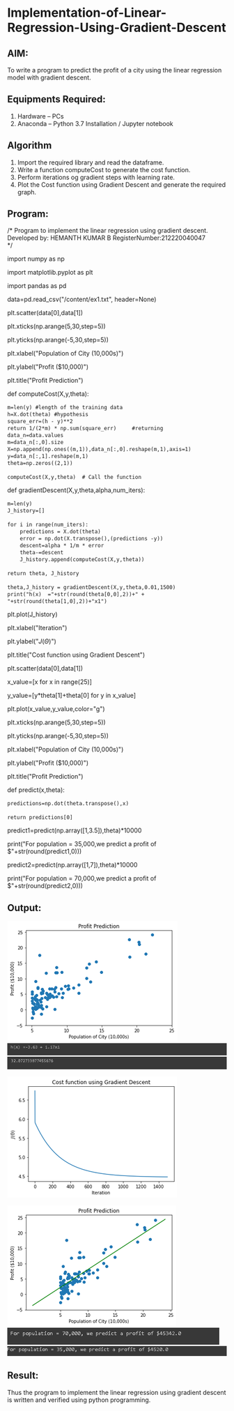 # Implementation-of-Linear-Regression-Using-Gradient-Descent

## AIM:
To write a program to predict the profit of a city using the linear regression model with gradient descent.

## Equipments Required:
1. Hardware – PCs
2. Anaconda – Python 3.7 Installation / Jupyter notebook

## Algorithm
1. Import the required library and read the dataframe.
2. Write a function computeCost to generate the cost function.
3. Perform iterations og gradient steps with learning rate.
4. Plot the Cost function using Gradient Descent and generate the required graph.


## Program:
/*
Program to implement the linear regression using gradient descent.
Developed by: HEMANTH KUMAR B
RegisterNumber:212220040047  
*/

import numpy as np

import matplotlib.pyplot as plt

import pandas as pd

data=pd.read_csv("/content/ex1.txt", header=None)

plt.scatter(data[0],data[1])

plt.xticks(np.arange(5,30,step=5))

plt.yticks(np.arange(-5,30,step=5))

plt.xlabel("Population of City (10,000s)")

plt.ylabel("Profit ($10,000)")

plt.title("Profit Prediction")


def computeCost(X,y,theta):

    m=len(y) #length of the training data
    h=X.dot(theta) #hypothesis
    square_err=(h - y)**2
    return 1/(2*m) * np.sum(square_err)     #returning
    data_n=data.values
    m=data_n[:,0].size
    X=np.append(np.ones((m,1)),data_n[:,0].reshape(m,1),axis=1)
    y=data_n[:,1].reshape(m,1)
    theta=np.zeros((2,1))
 
    computeCost(X,y,theta)  # Call the function

def gradientDescent(X,y,theta,alpha,num_iters):

    m=len(y)
    J_history=[]

    for i in range(num_iters):
        predictions = X.dot(theta)
        error = np.dot(X.transpose(),(predictions -y))
        descent=alpha * 1/m * error
        theta-=descent
        J_history.append(computeCost(X,y,theta))

    return theta, J_history

    theta,J_history = gradientDescent(X,y,theta,0.01,1500)
    print("h(x)  ="+str(round(theta[0,0],2))+" + "+str(round(theta[1,0],2))+"x1")

plt.plot(J_history)

plt.xlabel("Iteration")

plt.ylabel("$J(\Theta)$")

plt.title("Cost function using Gradient Descent")

plt.scatter(data[0],data[1])

x_value=[x for x in range(25)]

y_value=[y*theta[1]+theta[0] for y in x_value]

plt.plot(x_value,y_value,color="g")

plt.xticks(np.arange(5,30,step=5))

plt.yticks(np.arange(-5,30,step=5))

plt.xlabel("Population of City (10,000s)")

plt.ylabel("Profit ($10,000)")

plt.title("Profit Prediction")

def predict(x,theta):

    predictions=np.dot(theta.transpose(),x)

    return predictions[0]

predict1=predict(np.array([1,3.5]),theta)*10000

print("For population = 35,000,we predict a profit of $"+str(round(predict1,0)))


predict2=predict(np.array([1,7]),theta)*10000

print("For population = 70,000,we predict a profit of $"+str(round(predict2,0)))

## Output:
![linear regression using gradient descent](folder/196502652-c291c1cb-b8a8-47a9-b245-047ec089ca19.png)
![linear regression using gradient descent2](folder/gd7.png)
![linear regression using gradient descent2](folder/gd6.png)

![linear regression using gradient descent2](folder/196502735-8519952f-875b-4478-bb24-0579e77cbb2a.png)


![linear regression using gradient descent3](folder/196502891-2ad6fbd5-e99b-4dd8-bd43-4e3a3be90007.png)
![linear regression using gradient descent2](folder/gd5.png)
![linear regression using gradient descent2](folder/gd4.png)


## Result:
Thus the program to implement the linear regression using gradient descent is written and verified using python programming.

